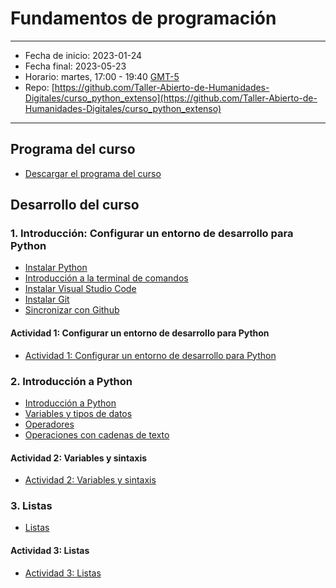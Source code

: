 # Fundamentos de programación

---

- Fecha de inicio: 2023-01-24
- Fecha final: 2023-05-23
- Horario: martes, 17:00 - 19:40 [GMT-5](https://hora.mx/GMT-5)
- Repo: [https://github.com/Taller-Abierto-de-Humanidades-Digitales/curso_python_extenso](https://github.com/Taller-Abierto-de-Humanidades-Digitales/curso_python_extenso)


---

## Programa del curso

- [Descargar el programa del curso](https://drive.google.com/file/d/1AyzRp0SmcHGU20aGteHM4f1W2GVYnBvH/view?usp=share_link)

## Desarrollo del curso

### 1. Introducción: Configurar un entorno de desarrollo para Python

- [Instalar Python](tutoriales/1-instalarPython.md)
- [Introducción a la terminal de comandos](tutoriales/2-terminal.md)
- [Instalar Visual Studio Code](tutoriales/3-instalarVSCode.md)
- [Instalar Git](tutoriales/4-Git.md)
- [Sincronizar con Github](tutoriales/5-Github.md)

#### Actividad 1: Configurar un entorno de desarrollo para Python

- [Actividad 1: Configurar un entorno de desarrollo para Python](actividades/1-configuracion.md)

### 2. Introducción a Python

- [Introducción a Python](tutoriales/6-python.md)
- [Variables y tipos de datos](tutoriales/7-variables.md)
- [Operadores](tutoriales/8-operadores.md)
- [Operaciones con cadenas de texto](tutoriales/9-operaciones_string.md)

#### Actividad 2: Variables y sintaxis

- [Actividad 2: Variables y sintaxis](actividades/2-sintaxis_variables.md)

### 3. Listas

- [Listas](tutoriales/10-listas.md)

#### Actividad 3: Listas

- [Actividad 3: Listas](actividades/3-listas.md)
